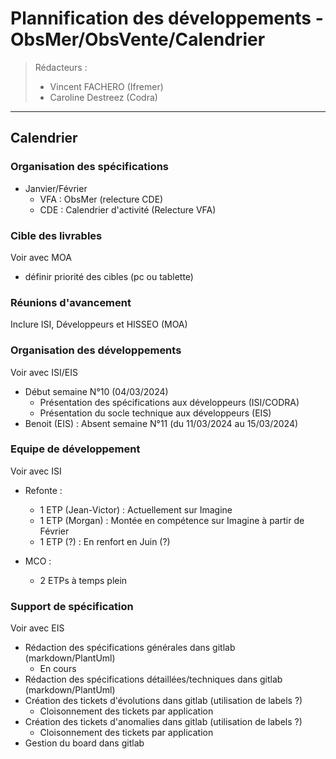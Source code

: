 # Plannification des développements - ObsMer/ObsVente/Calendrier

> Rédacteurs :
> - Vincent FACHERO (Ifremer)
> - Caroline Destreez (Codra)

---
## Calendrier 

### Organisation des spécifications

- Janvier/Février
  - VFA : ObsMer (relecture CDE)
  - CDE : Calendrier d'activité (Relecture VFA)


### Cible des livrables

Voir avec MOA

- définir priorité des cibles (pc ou tablette)


### Réunions d'avancement

Inclure ISI, Développeurs et HISSEO (MOA)


### Organisation des développements

Voir avec ISI/EIS

- Début semaine N°10 (04/03/2024)
  - Présentation des spécifications aux développeurs (ISI/CODRA)
  - Présentation du socle technique aux développeurs (EIS)
- Benoit (EIS) : Absent semaine N°11 (du 11/03/2024 au 15/03/2024)


### Equipe de développement

Voir avec ISI

- Refonte : 
  - 1 ETP (Jean-Victor) : Actuellement sur Imagine
  - 1 ETP (Morgan) : Montée en compétence sur Imagine à partir de Février
  - 1 ETP (?) : En renfort en Juin (?)

- MCO :
  - 2 ETPs à temps plein


### Support de spécification 

Voir avec EIS

- Rédaction des spécifications générales dans gitlab (markdown/PlantUml)
  - En cours
- Rédaction des spécifications détaillées/techniques dans gitlab (markdown/PlantUml)
- Création des tickets d'évolutions dans gitlab (utilisation de labels ?)
  - Cloisonnement des tickets par application
- Création des tickets d'anomalies dans gitlab (utilisation de labels ?)
  - Cloisonnement des tickets par application
- Gestion du board dans gitlab   

